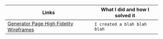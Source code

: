 
| Links                           | What I did and how I solved it                                                                                              |
| ------------------------------ | -------------------------------------------------------------------------------------------------------- |
|  <a href="(https://www.figma.com/file/HLYAbHntWLXZLkDMTBlLgp/Generator-page-High-Fidelity-Wire-Frames?node-id=0%3A1)" target="_blank">Generator Page High Fidelity Wireframes </a>    | `I created a blah blah blah`                             
